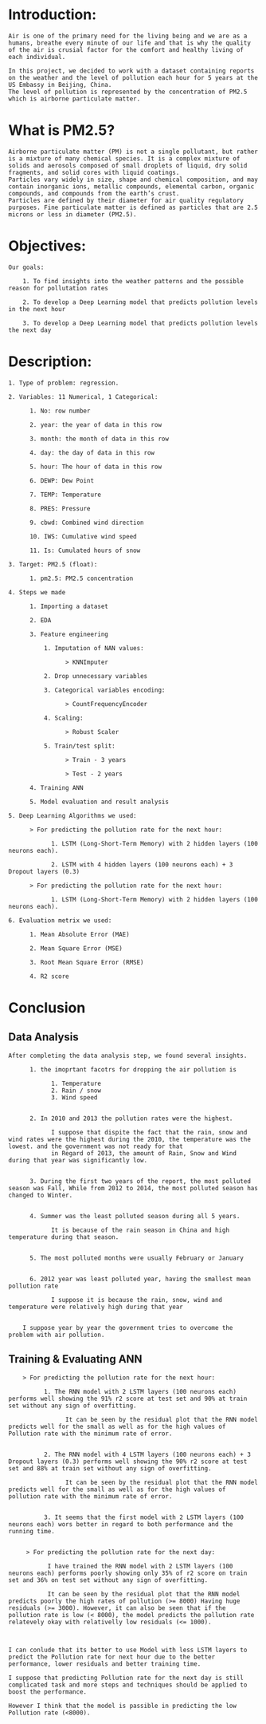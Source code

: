 # Introduction: 

    Air is one of the primary need for the living being and we are as a humans, breathe every minute of our life and that is why the quality of the air is crusial factor for the comfort and healthy living of each individual.

    In this project, we decided to work with a dataset containing reports on the weather and the level of pollution each hour for 5 years at the US Embassy in Beijing, China. 
    The level of pollution is represented by the concentration of PM2.5 which is airborne particulate matter. 

# What is PM2.5? 

    Airborne particulate matter (PM) is not a single pollutant, but rather is a mixture of many chemical species. It is a complex mixture of solids and aerosols composed of small droplets of liquid, dry solid fragments, and solid cores with liquid coatings.
    Particles vary widely in size, shape and chemical composition, and may contain inorganic ions, metallic compounds, elemental carbon, organic compounds, and compounds from the earth’s crust. 
    Particles are defined by their diameter for air quality regulatory purposes. Fine particulate matter is defined as particles that are 2.5 microns or less in diameter (PM2.5).

# Objectives: 

    Our goals:
  
        1. To find insights into the weather patterns and the possible reason for pollutation rates
    
        2. To develop a Deep Learning model that predicts pollution levels in the next hour
    
        3. To develop a Deep Learning model that predicts pollution levels the next day

#  Description:  

    1. Type of problem: regression.

    2. Variables: 11 Numerical, 1 Categorical:

          1. No: row number
  
          2. year: the year of data in this row
  
          3. month: the month of data in this row
  
          4. day: the day of data in this row
  
          5. hour: The hour of data in this row
  
          6. DEWP: Dew Point
  
          7. TEMP: Temperature
  
          8. PRES: Pressure
  
          9. cbwd: Combined wind direction
  
          10. IWS: Cumulative wind speed
  
          11. Is: Cumulated hours of snow

    3. Target: PM2.5 (float):
  
          1. pm2.5: PM2.5 concentration

    4. Steps we made

          1. Importing a dataset
  
          2. EDA
  
          3. Feature engineering
  
              1. Imputation of NAN values:
  
                    > KNNImputer
  
              2. Drop unnecessary variables
  
              3. Categorical variables encoding:
  
                    > CountFrequencyEncoder
  
              4. Scaling:
  
                    > Robust Scaler
  
              5. Train/test split:
  
                    > Train - 3 years
    
                    > Test - 2 years 
    
          4. Training ANN
  
          5. Model evaluation and result analysis

    5. Deep Learning Algorithms we used:

          > For predicting the pollution rate for the next hour:
  
                1. LSTM (Long-Short-Term Memory) with 2 hidden layers (100 neurons each).
    
                2. LSTM with 4 hidden layers (100 neurons each) + 3 Dropout layers (0.3)
  
          > For predicting the pollution rate for the next hour:
    
                1. LSTM (Long-Short-Term Memory) with 2 hidden layers (100 neurons each).

    6. Evaluation metrix we used:

          1. Mean Absolute Error (MAE)
  
          2. Mean Square Error (MSE)
  
          3. Root Mean Square Error (RMSE)
  
          4. R2 score

        
# Conclusion

##  Data Analysis

    After completing the data analysis step, we found several insights. 

          1. the imoprtant facotrs for dropping the air pollution is 
    
                1. Temperature
                2. Rain / snow
                3. Wind speed
         
  
          2. In 2010 and 2013 the pollution rates were the highest. 
          
                I suppose that dispite the fact that the rain, snow and wind rates were the highest during the 2010, the temperature was the lowest. and the government was not ready for that
                in Regard of 2013, the amount of Rain, Snow and Wind during that year was significantly low.
  
              
          3. During the first two years of the report, the most polluted season was Fall, While from 2012 to 2014, the most polluted season has changed to Winter.
  
         
          4. Summer was the least polluted season during all 5 years.
  
                It is because of the rain season in China and high temperature during that season.
  
         
          5. The most polluted months were usually February or January
  
          
          6. 2012 year was least polluted year, having the smallest mean pollution rate
  
                I suppose it is because the rain, snow, wind and temperature were relatively high during that year

            
        I suppose year by year the government tries to overcome the problem with air pollution.   

      
               
   ## Training & Evaluating ANN

        > For predicting the pollution rate for the next hour:

              1. The RNN model with 2 LSTM layers (100 neurons each) performs well showing the 91% r2 score at test set and 90% at train set without any sign of overfitting. 
  
                    It can be seen by the residual plot that the RNN model predicts well for the small as well as for the high values of Pollution rate with the minimum rate of error. 
  
                  
              2. The RNN model with 4 LSTM layers (100 neurons each) + 3 Dropout layers (0.3) performs well showing the 90% r2 score at test set and 88% at train set without any sign of overfitting. 
  
                    It can be seen by the residual plot that the RNN model predicts well for the small as well as for the high values of pollution rate with the minimum rate of error. 
  
                  
              3. It seems that the first model with 2 LSTM layers (100 neurons each) wors better in regard to both performance and the running time.

         
         > For predicting the pollution rate for the next day:

               I have trained the RNN model with 2 LSTM layers (100 neurons each) performs poorly showing only 35% of r2 score on train set and 36% on test set without any sign of overfitting. 
           
               It can be seen by the residual plot that the RNN model predicts poorly the high rates of pollution (>= 8000) Having huge residuals (>= 3000). However, it can also be seen that if the pollution rate is low (< 8000), the model predicts the pollution rate relatevely okay with relativelly low residuals (<= 1000).

                                

    I can conlude that its better to use Model with less LSTM layers to predict the Pollution rate for next hour due to the better performance, lower residuals and better training time.
    
    I suppose that predicting Pollution rate for the next day is still complicated task and more steps and techniques should be applied to boost the performance.
    
    However I think that the model is passible in predicting the low Pollution rate (<8000).

                

         
